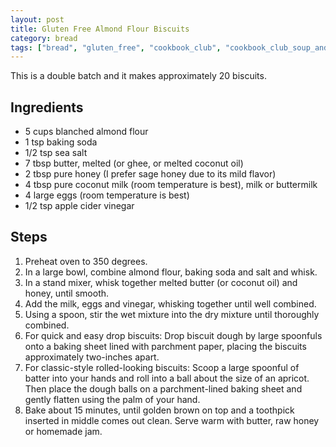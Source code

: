 ```yaml
---
layout: post
title: Gluten Free Almond Flour Biscuits
category: bread
tags: ["bread", "gluten_free", "cookbook_club", "cookbook_club_soup_and_bread"]
---
```

This is a double batch and it makes approximately 20 biscuits.

## Ingredients

* 5 cups blanched almond flour
* 1 tsp baking soda
* 1/2 tsp sea salt
* 7 tbsp butter, melted (or ghee, or melted coconut oil)
* 2 tbsp pure honey (I prefer sage honey due to its mild flavor)
* 4 tbsp pure coconut milk (room temperature is best), milk or buttermilk
* 4 large eggs (room temperature is best)
* 1/2 tsp apple cider vinegar

## Steps

1. Preheat oven to 350 degrees. 
2. In a large bowl, combine almond flour, baking soda and salt and whisk.
3. In a stand mixer, whisk together melted butter (or coconut oil) and honey, until smooth. 
4. Add the milk, eggs and vinegar, whisking together until well combined.
5. Using a spoon, stir the wet mixture into the dry mixture until thoroughly combined.
6. For quick and easy drop biscuits: Drop biscuit dough by large spoonfuls onto a baking sheet lined with parchment paper, placing the biscuits approximately two-inches apart.
7. For classic-style rolled-looking biscuits: Scoop a large spoonful of batter into your hands and roll into a ball about the size of an apricot. Then place the dough balls on a parchment-lined baking sheet and gently flatten using the palm of your hand.
8. Bake about 15 minutes, until golden brown on top and a toothpick inserted in middle comes out clean. Serve warm with butter, raw honey or homemade jam.